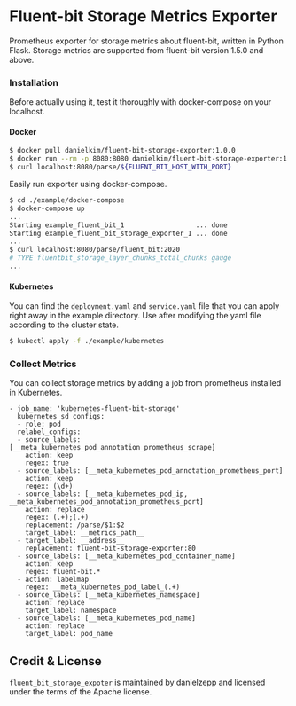 # Fluent-bit Storage Metrics Exporter 

Prometheus exporter for storage metrics about fluent-bit, written in Python Flask.
Storage metrics are supported from fluent-bit version 1.5.0 and above.

### Installation
Before actually using it, test it thoroughly with docker-compose on your localhost.

#### Docker

```bash
$ docker pull danielkim/fluent-bit-storage-exporter:1.0.0
$ docker run --rm -p 8080:8080 danielkim/fluent-bit-storage-exporter:1.0.0
$ curl localhost:8080/parse/${FLUENT_BIT_HOST_WITH_PORT}
```

Easily run exporter using docker-compose.
```bash
$ cd ./example/docker-compose
$ docker-compose up
...
Starting example_fluent_bit_1                  ... done
Starting example_fluent_bit_storage_exporter_1 ... done
...
$ curl localhost:8080/parse/fluent_bit:2020
# TYPE fluentbit_storage_layer_chunks_total_chunks gauge
...
```

#### Kubernetes
You can find the `deployment.yaml` and `service.yaml` file that you can apply right away in the example directory.
Use after modifying the yaml file according to the cluster state.
```bash
$ kubectl apply -f ./example/kubernetes
```

### Collect Metrics

You can collect storage metrics by adding a job from prometheus installed in Kubernetes.
```
- job_name: 'kubernetes-fluent-bit-storage'
  kubernetes_sd_configs:
  - role: pod
  relabel_configs:
  - source_labels: [__meta_kubernetes_pod_annotation_prometheus_scrape]
    action: keep
    regex: true
  - source_labels: [__meta_kubernetes_pod_annotation_prometheus_port]
    action: keep
    regex: (\d+)
  - source_labels: [__meta_kubernetes_pod_ip, __meta_kubernetes_pod_annotation_prometheus_port]
    action: replace
    regex: (.+);(.+)
    replacement: /parse/$1:$2
    target_label: __metrics_path__
  - target_label: __address__
    replacement: fluent-bit-storage-exporter:80
  - source_labels: [__meta_kubernetes_pod_container_name]
    action: keep
    regex: fluent-bit.*
  - action: labelmap
    regex: __meta_kubernetes_pod_label_(.+)
  - source_labels: [__meta_kubernetes_namespace]
    action: replace
    target_label: namespace
  - source_labels: [__meta_kubernetes_pod_name]
    action: replace
    target_label: pod_name
```

## Credit & License

`fluent_bit_storage_expoter` is maintained by danielzepp
and licensed under the terms of the Apache license.
